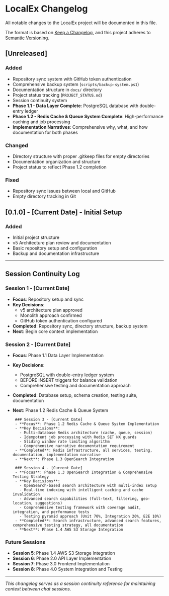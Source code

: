 # LocalEx Changelog

All notable changes to the LocalEx project will be documented in this file.

The format is based on [Keep a Changelog](https://keepachangelog.com/en/1.0.0/),
and this project adheres to [Semantic Versioning](https://semver.org/spec/v2.0.0.html).

## [Unreleased]

### Added
- Repository sync system with GitHub token authentication
- Comprehensive backup system (`scripts/backup-system.ps1`)
- Documentation structure in `docs/` directory
- Project status tracking (`PROJECT_STATUS.md`)
- Session continuity system
- **Phase 1.1 - Data Layer Complete**: PostgreSQL database with double-entry ledger
- **Phase 1.2 - Redis Cache & Queue System Complete**: High-performance caching and job processing
- **Implementation Narratives**: Comprehensive why, what, and how documentation for both phases

### Changed
- Directory structure with proper .gitkeep files for empty directories
- Documentation organization and structure
- Project status to reflect Phase 1.2 completion

### Fixed
- Repository sync issues between local and GitHub
- Empty directory tracking in Git

## [0.1.0] - [Current Date] - Initial Setup

### Added
- Initial project structure
- v5 Architecture plan review and documentation
- Basic repository setup and configuration
- Backup and documentation infrastructure

---

## Session Continuity Log

### Session 1 - [Current Date]
- **Focus**: Repository setup and sync
- **Key Decisions**: 
  - v5 architecture plan approved
  - Monolith approach confirmed
  - GitHub token authentication configured
- **Completed**: Repository sync, directory structure, backup system
- **Next**: Begin core context implementation

### Session 2 - [Current Date]
- **Focus**: Phase 1.1 Data Layer Implementation
- **Key Decisions**:
  - PostgreSQL with double-entry ledger system
  - BEFORE INSERT triggers for balance validation
  - Comprehensive testing and documentation approach
- **Completed**: Database setup, schema creation, testing suite, documentation
- **Next**: Phase 1.2 Redis Cache & Queue System

       ### Session 3 - [Current Date]
       - **Focus**: Phase 1.2 Redis Cache & Queue System Implementation
       - **Key Decisions**:
         - Multi-database Redis architecture (cache, queue, session)
         - Idempotent job processing with Redis SET NX guards
         - Sliding window rate limiting algorithm
         - Comprehensive narrative documentation requirement
       - **Completed**: Redis infrastructure, all services, testing, documentation, implementation narrative
       - **Next**: Phase 1.3 OpenSearch Integration

       ### Session 4 - [Current Date]
       - **Focus**: Phase 1.3 OpenSearch Integration & Comprehensive Testing Strategy
       - **Key Decisions**:
         - OpenSearch-based search architecture with multi-index setup
         - Real-time indexing with intelligent caching and cache invalidation
         - Advanced search capabilities (full-text, filtering, geo-location, suggestions)
         - Comprehensive testing framework with coverage audit, integration, and performance tests
         - Testing pyramid approach (Unit 70%, Integration 20%, E2E 10%)
       - **Completed**: Search infrastructure, advanced search features, comprehensive testing strategy, all documentation
       - **Next**: Phase 1.4 AWS S3 Storage Integration

### Future Sessions
- **Session 5**: Phase 1.4 AWS S3 Storage Integration
- **Session 6**: Phase 2.0 API Layer Implementation
- **Session 7**: Phase 3.0 Frontend Implementation
- **Session 8**: Phase 4.0 System Integration and Testing

---

*This changelog serves as a session continuity reference for maintaining context between chat sessions.*
